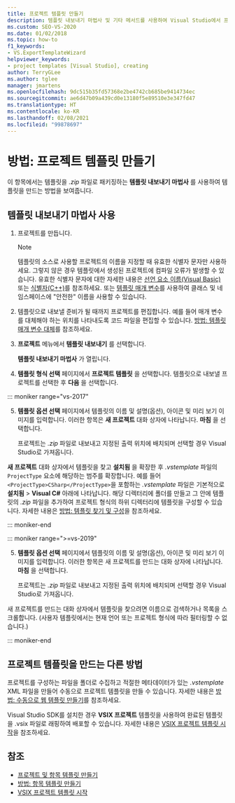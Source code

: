 ```yaml
---
title: 프로젝트 템플릿 만들기
description: 템플릿 내보내기 마법사 및 기타 메서드를 사용하여 Visual Studio에서 프로젝트 템플릿을 만드는 방법을 알아봅니다.
ms.custom: SEO-VS-2020
ms.date: 01/02/2018
ms.topic: how-to
f1_keywords:
- VS.ExportTemplateWizard
helpviewer_keywords:
- project templates [Visual Studio], creating
author: TerryGLee
ms.author: tglee
manager: jmartens
ms.openlocfilehash: 9dc515b35fd57368e2be4742cb685be9414734ec
ms.sourcegitcommit: ae6d47b09a439cd0e13180f5e89510e3e347fd47
ms.translationtype: HT
ms.contentlocale: ko-KR
ms.lasthandoff: 02/08/2021
ms.locfileid: "99878697"
---
```

# <a name="how-to-create-project-templates"></a>방법: 프로젝트 템플릿 만들기

이 항목에서는 템플릿을 *.zip* 파일로 패키징하는 **템플릿 내보내기 마법사** 를 사용하여 템플릿을 만드는 방법을 보여줍니다.

## <a name="use-the-export-template-wizard"></a>템플릿 내보내기 마법사 사용

1. 프로젝트를 만듭니다.

    > [!NOTE]
    > 템플릿의 소스로 사용할 프로젝트의 이름을 지정할 때 유효한 식별자 문자만 사용하세요. 그렇지 않은 경우 템플릿에서 생성된 프로젝트에 컴파일 오류가 발생할 수 있습니다. 유효한 식별자 문자에 대한 자세한 내용은 [선언 요소 이름(Visual Basic)](/dotnet/visual-basic/programming-guide/language-features/declared-elements/declared-element-names) 또는 [식별자(C++)](/cpp/cpp/identifiers-cpp)를 참조하세요. 또는 [템플릿 매개 변수](../ide/template-parameters.md)를 사용하여 클래스 및 네임스페이스에 "안전한" 이름을 사용할 수 있습니다.

2. 템플릿으로 내보낼 준비가 될 때까지 프로젝트를 편집합니다. 예를 들어 매개 변수를 대체해야 하는 위치를 나타내도록 코드 파일을 편집할 수 있습니다. [방법: 템플릿 매개 변수 대체](../ide/how-to-substitute-parameters-in-a-template.md)를 참조하세요.

3. **프로젝트** 메뉴에서 **템플릿 내보내기** 를 선택합니다.

   **템플릿 내보내기 마법사** 가 열립니다.

4. **템플릿 형식 선택** 페이지에서 **프로젝트 템플릿** 을 선택합니다. 템플릿으로 내보낼 프로젝트를 선택한 후 **다음** 을 선택합니다.

::: moniker range="vs-2017"

5. **템플릿 옵션 선택** 페이지에서 템플릿의 이름 및 설명(옵션), 아이콘 및 미리 보기 이미지를 입력합니다. 이러한 항목은 **새 프로젝트** 대화 상자에 나타납니다. **마침** 을 선택합니다.

   프로젝트는 *.zip* 파일로 내보내고 지정된 출력 위치에 배치되며 선택할 경우 Visual Studio로 가져옵니다.

**새 프로젝트** 대화 상자에서 템플릿을 찾고 **설치됨** 을 확장한 후 *.vstemplate* 파일의 `ProjectType` 요소에 해당하는 범주를 확장합니다. 예를 들어 `<ProjectType>CSharp</ProjectType>`을 포함하는 *.vstemplate* 파일은 기본적으로 **설치됨** > **Visual C#** 아래에 나타납니다. 해당 디렉터리에 폴더를 만들고 그 안에 템플릿의 *.zip* 파일을 추가하여 프로젝트 형식의 하위 디렉터리에 템플릿을 구성할 수 있습니다. 자세한 내용은 [방법: 템플릿 찾기 및 구성](../ide/how-to-locate-and-organize-project-and-item-templates.md)을 참조하세요.

::: moniker-end

::: moniker range=">=vs-2019"

5. **템플릿 옵션 선택** 페이지에서 템플릿의 이름 및 설명(옵션), 아이콘 및 미리 보기 이미지를 입력합니다. 이러한 항목은 새 프로젝트를 만드는 대화 상자에 나타납니다. **마침** 을 선택합니다.

   프로젝트는 *.zip* 파일로 내보내고 지정된 출력 위치에 배치되며 선택할 경우 Visual Studio로 가져옵니다.

새 프로젝트를 만드는 대화 상자에서 템플릿을 찾으려면 이름으로 검색하거나 목록을 스크롤합니다. (사용자 템플릿에서는 현재 언어 또는 프로젝트 형식에 따라 필터링할 수 없습니다.)

::: moniker-end

## <a name="other-ways-to-create-project-templates"></a>프로젝트 템플릿을 만드는 다른 방법

프로젝트를 구성하는 파일을 폴더로 수집하고 적절한 메타데이터가 있는 *.vstemplate* XML 파일을 만들어 수동으로 프로젝트 템플릿을 만들 수 있습니다. 자세한 내용은 [방법: 수동으로 웹 템플릿 만들기](../ide/how-to-manually-create-web-templates.md)를 참조하세요.

Visual Studio SDK를 설치한 경우 **VSIX 프로젝트** 템플릿을 사용하여 완료된 템플릿을 .vsix 파일로 래핑하여 배포할 수 있습니다. 자세한 내용은 [VSIX 프로젝트 템플릿 시작](../extensibility/getting-started-with-the-vsix-project-template.md)을 참조하세요.

## <a name="see-also"></a>참조

- [프로젝트 및 항목 템플릿 만들기](../ide/creating-project-and-item-templates.md)
- [방법: 항목 템플릿 만들기](../ide/how-to-create-item-templates.md)
- [VSIX 프로젝트 템플릿 시작](../extensibility/getting-started-with-the-vsix-project-template.md)
